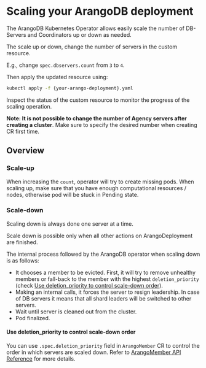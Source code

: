 # Scaling your ArangoDB deployment

The ArangoDB Kubernetes Operator allows easily scale the number of DB-Servers and Coordinators up or down as needed.

The scale up or down, change the number of servers in the custom resource.

E.g., change `spec.dbservers.count` from `3` to `4`.

Then apply the updated resource using:

```bash
kubectl apply -f {your-arango-deployment}.yaml
```

Inspect the status of the custom resource to monitor the progress of the scaling operation.

**Note: It is not possible to change the number of Agency servers after creating a cluster**.
Make sure to specify the desired number when creating CR first time.


## Overview

### Scale-up

When increasing the `count`, operator will try to create missing pods.
When scaling up, make sure that you have enough computational resources / nodes, otherwise pod will be stuck in Pending state.


### Scale-down

Scaling down is always done one server at a time.

Scale down is possible only when all other actions on ArangoDeployment are finished.

The internal process followed by the ArangoDB operator when scaling down is as follows:
- It chooses a member to be evicted. First, it will try to remove unhealthy members or fall-back to the member with 
  the highest `deletion_priority` (check [Use deletion_priority to control scale-down order](#use-deletion_priority-to-control-scale-down-order)).
- Making an internal calls, it forces the server to resign leadership.
  In case of DB servers it means that all shard leaders will be switched to other servers.
- Wait until server is cleaned out from the cluster.
- Pod finalized.

#### Use deletion_priority to control scale-down order

You can use `.spec.deletion_priority` field in `ArangoMember` CR to control the order in which servers are scaled down.
Refer to [ArangoMember API Reference](/docs/api/ArangoMember.V1.md#specdeletionpriority-integer) for more details.
